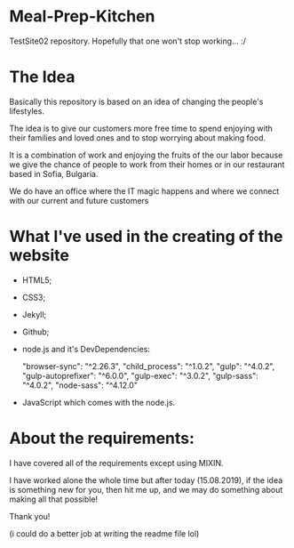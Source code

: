 # Meal-Prep-Kitchen
TestSite02 repository. Hopefully that one won't stop working... :/


# The Idea 

Basically this repository is based on an idea of changing the people's lifestyles.

The idea is to give our customers more free time to spend enjoying with their families and loved ones and to stop worrying about making food.

It is a combination of work and enjoying the fruits of the our labor because we give the chance of people to work from their homes or in our restaurant based in Sofia, Bulgaria.

We do have an office where the IT magic happens and where we connect with our current and future customers

# What I've used in the creating of the website

 - HTML5;
 - CSS3;
 - Jekyll;
 - Github;
 - node.js and it's DevDependencies: 
 
    "browser-sync": "^2.26.3",
    "child_process": "^1.0.2",
    "gulp": "^4.0.2",
    "gulp-autoprefixer": "^6.0.0",
    "gulp-exec": "^3.0.2",
    "gulp-sass": "^4.0.2",
    "node-sass": "^4.12.0"

 - JavaScript which comes with the node.js.

# About the requirements:

I have covered all of the requirements except using MIXIN.

I have worked alone the whole time but after today (15.08.2019), if the idea is something new for you, then hit me up, and we may do something about making all that possible!


Thank you! 

(i could do a better job at writing the readme file lol)
